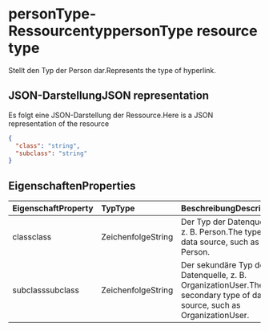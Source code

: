 # <a name="persontype-resource-type"></a><span data-ttu-id="db0b2-101">personType-Ressourcentyp</span><span class="sxs-lookup"><span data-stu-id="db0b2-101">personType resource type</span></span>

<span data-ttu-id="db0b2-102">Stellt den Typ der Person dar.</span><span class="sxs-lookup"><span data-stu-id="db0b2-102">Represents the type of hyperlink.</span></span>


## <a name="json-representation"></a><span data-ttu-id="db0b2-103">JSON-Darstellung</span><span class="sxs-lookup"><span data-stu-id="db0b2-103">JSON representation</span></span>

<span data-ttu-id="db0b2-104">Es folgt eine JSON-Darstellung der Ressource.</span><span class="sxs-lookup"><span data-stu-id="db0b2-104">Here is a JSON representation of the resource</span></span>

<!-- {
  "blockType": "resource",
  "optionalProperties": [

  ],
  "@odata.type": "microsoft.graph.persontype
}-->

```json
{
  "class": "string",
  "subclass": "string"
}

```
## <a name="properties"></a><span data-ttu-id="db0b2-105">Eigenschaften</span><span class="sxs-lookup"><span data-stu-id="db0b2-105">Properties</span></span>
| <span data-ttu-id="db0b2-106">Eigenschaft</span><span class="sxs-lookup"><span data-stu-id="db0b2-106">Property</span></span>     | <span data-ttu-id="db0b2-107">Typ</span><span class="sxs-lookup"><span data-stu-id="db0b2-107">Type</span></span>   |<span data-ttu-id="db0b2-108">Beschreibung</span><span class="sxs-lookup"><span data-stu-id="db0b2-108">Description</span></span>|
|:---------------|:--------|:----------|
|<span data-ttu-id="db0b2-109">class</span><span class="sxs-lookup"><span data-stu-id="db0b2-109">class</span></span>|<span data-ttu-id="db0b2-110">Zeichenfolge</span><span class="sxs-lookup"><span data-stu-id="db0b2-110">String</span></span>|<span data-ttu-id="db0b2-111">Der Typ der Datenquelle, z. B. Person.</span><span class="sxs-lookup"><span data-stu-id="db0b2-111">The type of data source, such as Person.</span></span>|
|<span data-ttu-id="db0b2-112">subclass</span><span class="sxs-lookup"><span data-stu-id="db0b2-112">subclass</span></span>|<span data-ttu-id="db0b2-113">Zeichenfolge</span><span class="sxs-lookup"><span data-stu-id="db0b2-113">String</span></span>|<span data-ttu-id="db0b2-114">Der sekundäre Typ der Datenquelle, z. B. OrganizationUser.</span><span class="sxs-lookup"><span data-stu-id="db0b2-114">The secondary type of data source, such as OrganizationUser.</span></span>|

<!-- uuid: 8fcb5dbc-d5aa-4681-8e31-b001d5168d79
2015-10-25 14:57:30 UTC -->
<!-- {
  "type": "#page.annotation",
  "description": "persontype resource",
  "keywords": "",
  "section": "documentation",
  "tocPath": ""
}-->
